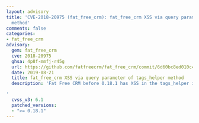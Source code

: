 ```yaml
---
layout: advisory
title: 'CVE-2018-20975 (fat_free_crm): fat_free_crm XSS via query parameter of tags_helper
  method'
comments: false
categories:
- fat_free_crm
advisory:
  gem: fat_free_crm
  cve: 2018-20975
  ghsa: 4p8f-mmfj-r45g
  url: https://github.com/fatfreecrm/fat_free_crm/commit/6d60bc8ed010c4eda05d6645c64849f415f68d65
  date: 2019-08-21
  title: fat_free_crm XSS via query parameter of tags_helper method
  description: 'Fat Free CRM before 0.18.1 has XSS in the tags_helper in app/helpers/tags_helper.rb.

'
  cvss_v3: 6.1
  patched_versions:
  - ">= 0.18.1"
---
```

